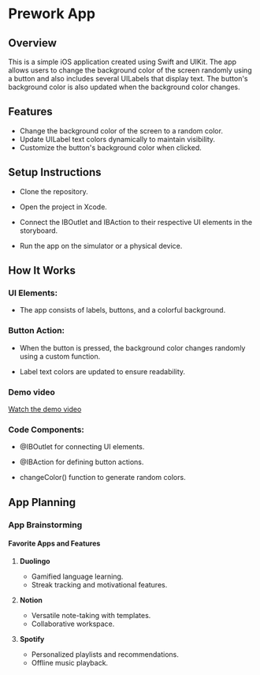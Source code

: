 # Prework App

## Overview
This is a simple iOS application created using Swift and UIKit. The app allows users to change the background color of the screen randomly using a button and also includes several UILabels that display text. The button's background color is also updated when the background color changes.

## Features
- Change the background color of the screen to a random color.
- Update UILabel text colors dynamically to maintain visibility.
- Customize the button's background color when clicked.

## Setup Instructions

- Clone the repository.

- Open the project in Xcode.

- Connect the IBOutlet and IBAction to their respective UI elements in the storyboard.

- Run the app on the simulator or a physical device.

## How It Works

### UI Elements:

- The app consists of labels, buttons, and a colorful background.

### Button Action:

- When the button is pressed, the background color changes randomly using a custom function.

- Label text colors are updated to ensure readability.

### Demo video
[Watch the demo video](/video-ezgif.com-video-to-gif-converter.gif)

### Code Components:

- @IBOutlet for connecting UI elements.

- @IBAction for defining button actions.

- changeColor() function to generate random colors.


## App Planning

### App Brainstorming

#### Favorite Apps and Features

1. **Duolingo**
   - Gamified language learning.
   - Streak tracking and motivational features.

2. **Notion**
   - Versatile note-taking with templates.
   - Collaborative workspace.

3. **Spotify**
   - Personalized playlists and recommendations.
   - Offline music playback.




